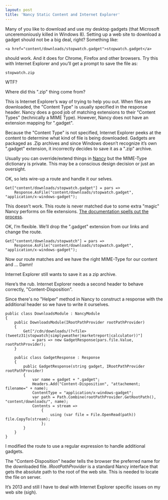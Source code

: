 ```yaml
---
layout: post
title: 'Nancy Static Content and Internet Explorer'
---
```

Many of you like to download and use my desktop gadgets (that Microsoft unceremoniously killed in Windows 8). Setting up a web site to download a gadget should not be a big deal, right? Something like:
    
    <a href="content/downloads/stopwatch.gadget">stopwatch.gadget</a>

should work. And it does for Chrome, Firefox and other browsers. Try this with Internet Explorer and you’ll get a prompt to save the file as:
    
    stopwatch.zip

WTF?

Where did this ".zip" thing come from?

This is Internet Explorer’s way of trying to help you out. When files are downloaded, the "Content Type" is usually specified in the response header. Nancy does a good job of matching extensions to their "Content Types" (technically a MIME Type). However, Nancy does not have an extension mapping for ".gadget".

Because the "Content Type" is not specified, Internet Explorer peeks at the content to determine what kind of file is being downloaded. Gadgets are packaged as .Zip archives and since Windows doesn’t recognize it’s own ".gadget" extension, it incorrectly decides to save it as a ".zip" archive.

Usually you can override/extend things in [Nancy](http://NancyFx.org) but the MIME-Type dictionary is private. This may be a conscious design decision or just an oversight.

OK, so lets wire-up a route and handle it our selves.
    
    Get["content/downloads/stopwatch.gadget"] = pars =>  
        Response.AsFile("content/downloads/stopwatch.gadget", "application/x-windows-gadget");

  


This doesn’t work. This route is never matched due to some extra "magic" Nancy performs on file extensions. [The documentation spells out the process](https://github.com/NancyFx/Nancy/wiki/Content-Negotiation#file-extension-support).

OK, I’m flexible. We’ll drop the ".gadget" extension from our links and change the route.
    
    Get["content/downloads/stopwatch"] = pars =>  
        Response.AsFile("content/downloads/stopwatch.gadget", "application/x-windows-gadget");

  


Now our route matches and we have the right MIME-Type for our content and … Damn!

Internet Explorer still wants to save it as a zip archive.

Here’s the rub. Internet Explorer needs a second header to behave correctly, "Content-Disposition".

Since there's no "Helper" method in Nancy to construct a response with the additional header so we have to write it ourselves.
    
    public class DownloadsModule : NancyModule  
    {  
        public DownloadsModule(IRootPathProvider rootPathProvider)  
        {          
            Get["/cdn/downloads/(?<file>(tweetz31|stopwatch|simplyweather|marketreport|calculator))"]   
                = pars => new GadgetResponse(pars.file.Value, rootPathProvider);  
        }  
       
        public class GadgetResponse : Response  
        {  
            public GadgetResponse(string gadget, IRootPathProvider rootPathProvider)  
            {  
                var name = gadget + ".gadget";  
                Headers.Add("Content-Disposition", "attachement; filename=" + name);  
                ContentType = "application/x-windows-gadget";  
                var path = Path.Combine(rootPathProvider.GetRootPath(), "content/downloads/", name);  
                Contents = stream =>  
                    {  
                        using (var file = File.OpenRead(path)) file.CopyTo(stream);  
                    };  
            }  
        }  
    }

  


I modified the route to use a regular expression to handle additional gadgets.

The "Content-Disposition" header tells the browser the preferred name for the downloaded file. _IRootPathProvider_ is a standard Nancy interface that gets the absolute path to the root of the web site. This is needed to locate the file on server.

It’s 2013 and still I have to deal with Internet Explorer specific issues on my web site (sigh).
